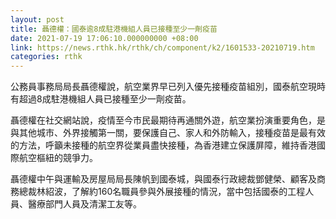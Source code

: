 ```yaml
---
layout: post
title: 聶德權：國泰逾8成駐港機組人員已接種至少一劑疫苗
date: 2021-07-19 17:06:10.000000000 +08:00
link: https://news.rthk.hk/rthk/ch/component/k2/1601533-20210719.htm
categories: rthk
---
```


公務員事務局局長聶德權說，航空業界早已列入優先接種疫苗組別，國泰航空現時有超過8成駐港機組人員已接種至少一劑疫苗。

聶德權在社交網站說，疫情至今市民最期待再通關外遊，航空業扮演重要角色，是與其他城市、外界接觸第一關，要保護自己、家人和外防輸入，接種疫苗是最有效的方法，呼籲未接種的航空界從業員盡快接種，為香港建立保護屏障，維持香港國際航空樞紐的競爭力。

聶德權中午與運輸及房屋局局長陳帆到國泰城，與國泰行政總裁鄧健榮、顧客及商務總裁林紹波，了解約160名職員參與外展接種的情況，當中包括國泰的工程人員、醫療部門人員及清潔工友等。
